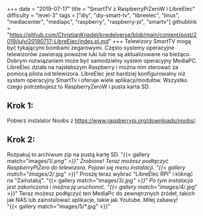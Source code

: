 +++
date = "2019-07-17"
title = "SmartTV z RaspberryPiZeroW i LibreElec"
difficulty = "level-3"
tags = ["diy", "diy-smart-tv", "libreelec", "linux", "mediacenter", "mediapc", "raspberry", "raspberry-pi", "smartv"]
githublink = "https://github.com/ChristianKnedel/knedelverse/blob/main/content/post/2019/july/20190717-LibreElec/index.pl.md"
+++
Telewizory SmartTV mogą być tykającymi bombami zegarowymi. Często systemy operacyjne telewizorów zawierają poważne luki lub nie są aktualizowane na bieżąco. Dobrym rozwiązaniem może być samodzielny system operacyjny MediaPC. LibreElec działa na najsłabszym Raspberry i można nim sterować za pomocą pilota od telewizora. LibreElec jest bardziej konfigurowalny niż system operacyjny SmartTv i oferuje wiele aplikacji/modułów. Wszystko czego potrzebujesz to RaspberryZeroW i pusta karta SD.
## Krok 1:
Pobierz instalator Noobs z https://www.raspberrypi.org/downloads/noobs/.
## Krok 2:
Rozpakuj to archiwum zip na pustą kartę SD.
"{{< gallery match="images/1/*.png" >}}"
Zrobione! Teraz możesz podłączyć RaspberryPiZero do telewizora. Pojawi się menu instalacji.
"{{< gallery match="images/2/*.jpg" >}}"
Proszę teraz wybrać "LibreElec RPI" i kliknąć na "Zainstaluj".
"{{< gallery match="images/3/*.jpg" >}}"
Po tym instalacja jest zakończona i można ją uruchomić.
"{{< gallery match="images/4/*.jpg" >}}"
Teraz możesz podłączyć ten MediaPc do zewnętrznych źródeł, takich jak NAS lub zainstalować aplikacje, takie jak Youtube. Miłej zabawy!   
"{{< gallery match="images/5/*.jpg" >}}"

